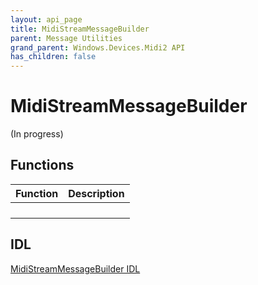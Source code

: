 ```yaml
---
layout: api_page
title: MidiStreamMessageBuilder
parent: Message Utilities
grand_parent: Windows.Devices.Midi2 API
has_children: false
---
```


# MidiStreamMessageBuilder

(In progress)

## Functions

| Function | Description |
| --------------- | ----------- |
| | |
| | |
| | |
| | |

## IDL

[MidiStreamMessageBuilder IDL](https://github.com/microsoft/MIDI/blob/main/src/api/Client/Midi2Client/MidiStreamMessageBuilder.idl)
